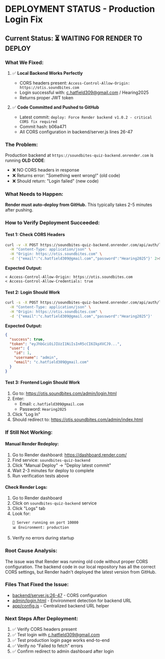 # DEPLOYMENT STATUS - Production Login Fix

## Current Status: ⏳ WAITING FOR RENDER TO DEPLOY

### What We Fixed:
1. ✅ **Local Backend Works Perfectly**
   - CORS headers present: `Access-Control-Allow-Origin: https://otis.soundbites.com`
   - Login successful with: c.hatfield309@gmail.com / Hearing2025
   - Returns proper JWT token

2. ✅ **Code Committed and Pushed to GitHub**
   - Latest commit: `deploy: Force Render backend v1.0.2 - critical CORS fix required`
   - Commit hash: b06a471
   - All CORS configuration in backend/server.js lines 26-47

### The Problem:
Production backend at `https://soundbites-quiz-backend.onrender.com` is running **OLD CODE**:
- ❌ NO CORS headers in response
- ❌ Returns error: "Something went wrong!" (old code)
- ❌ Should return: "Login failed" (new code)

### What Needs to Happen:
**Render must auto-deploy from GitHub.** This typically takes 2-5 minutes after pushing.

### How to Verify Deployment Succeeded:

#### Test 1: Check CORS Headers
```bash
curl -v -X POST https://soundbites-quiz-backend.onrender.com/api/auth/login \
  -H "Content-Type: application/json" \
  -H "Origin: https://otis.soundbites.com" \
  -d '{"email":"c.hatfield309@gmail.com","password":"Hearing2025"}' 2>&1 | grep "Access-Control"
```

**Expected Output:**
```
< Access-Control-Allow-Origin: https://otis.soundbites.com
< Access-Control-Allow-Credentials: true
```

#### Test 2: Login Should Work
```bash
curl -s -X POST https://soundbites-quiz-backend.onrender.com/api/auth/login \
  -H "Content-Type: application/json" \
  -H "Origin: https://otis.soundbites.com" \
  -d '{"email":"c.hatfield309@gmail.com","password":"Hearing2025"}'
```

**Expected Output:**
```json
{
  "success": true,
  "token": "eyJhbGciOiJIUzI1NiIsInR5cCI6IkpXVCJ9...",
  "user": {
    "id": 1,
    "username": "admin",
    "email": "c.hatfield309@gmail.com"
  }
}
```

#### Test 3: Frontend Login Should Work
1. Go to: https://otis.soundbites.com/admin/login.html
2. Enter:
   - Email: `c.hatfield309@gmail.com`
   - Password: `Hearing2025`
3. Click "Log In"
4. Should redirect to: https://otis.soundbites.com/admin/index.html

### If Still Not Working:

#### Manual Render Redeploy:
1. Go to Render dashboard: https://dashboard.render.com/
2. Find service: `soundbites-quiz-backend`
3. Click "Manual Deploy" → "Deploy latest commit"
4. Wait 2-3 minutes for deploy to complete
5. Run verification tests above

#### Check Render Logs:
1. Go to Render dashboard
2. Click on `soundbites-quiz-backend` service
3. Click "Logs" tab
4. Look for:
   ```
   🚀 Server running on port 10000
   📊 Environment: production
   ```
5. Verify no errors during startup

### Root Cause Analysis:
The issue was that Render was running old code without proper CORS configuration. The backend code in our local repository has all the correct CORS settings, but Render hadn't deployed the latest version from GitHub.

### Files That Fixed the Issue:
- [backend/server.js:26-47](backend/server.js#L26-L47) - CORS configuration
- [admin/login.html](admin/login.html) - Environment detection for backend URL
- [app/config.js](app/config.js) - Centralized backend URL helper

### Next Steps After Deployment:
1. ✅ Verify CORS headers present
2. ✅ Test login with c.hatfield309@gmail.com
3. ✅ Test production login page works end-to-end
4. ✅ Verify no "Failed to fetch" errors
5. ✅ Confirm redirect to admin dashboard after login
